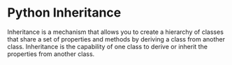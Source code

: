 # Python Inheritance
Inheritance is a mechanism that allows you to create a hierarchy of classes that share a set of properties and methods by deriving a class from another class. Inheritance is the capability of one class to derive or inherit the properties from another class. 
